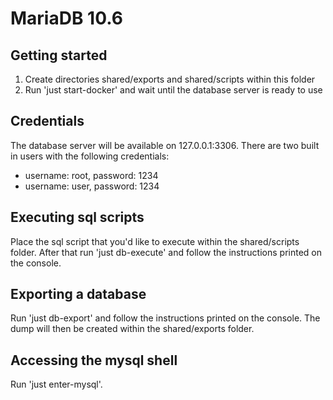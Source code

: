 # MariaDB 10.6

## Getting started
1. Create directories shared/exports and shared/scripts within this folder
2. Run 'just start-docker' and wait until the database server is ready to use

## Credentials
The database server will be available on 127.0.0.1:3306.
There are two built in users with the following credentials:
- username: root, password: 1234
- username: user, password: 1234

## Executing sql scripts
Place the sql script that you'd like to execute within the shared/scripts folder. After that run 'just db-execute' and follow the instructions printed on the console.

## Exporting a database
Run 'just db-export' and follow the instructions printed on the console. The dump will then be
created within the shared/exports folder.

## Accessing the mysql shell
Run 'just enter-mysql'.